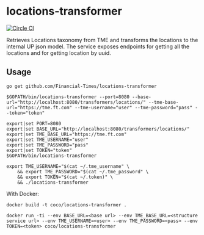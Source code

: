 locations-transformer
=====================

[![Circle CI](https://circleci.com/gh/Financial-Times/locations-transformer/tree/master.png?style=shield)](https://circleci.com/gh/Financial-Times/locations-transformer/tree/master)

Retrieves Locations taxonomy from TME and transforms the locations to the internal UP json model.
The service exposes endpoints for getting all the locations and for getting location by uuid.

Usage
-----

`go get github.com/Financial-Times/locations-transformer`

`$GOPATH/bin/locations-transformer --port=8080 --base-url="http://localhost:8080/transformers/locations/" --tme-base-url="https://tme.ft.com" --tme-username="user" --tme-password="pass" --token="token"`
```
export|set PORT=8080
export|set BASE_URL="http://localhost:8080/transformers/locations/"
export|set TME_BASE_URL="https://tme.ft.com"
export|set TME_USERNAME="user"
export|set TME_PASSWORD="pass"
export|set TOKEN="token"
$GOPATH/bin/locations-transformer
```

    export TME_USERNAME="$(cat ~/.tme_username" \
        && export TME_PASSWORD="$(cat ~/.tme_password" \
        && export TOKEN="$(cat ~/.token)" \
        && ./locations-transformer

With Docker:

`docker build -t coco/locations-transformer .`

`docker run -ti --env BASE_URL=<base url> --env TME_BASE_URL=<structure service url> --env TME_USERNAME=<user> --env TME_PASSWORD=<pass> --env TOKEN=<token> coco/locations-transformer`
